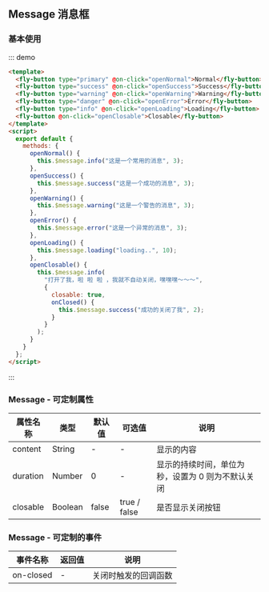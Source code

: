 <script>
 module.exports =  {
        methods:{
            openNormal(){
                this.$message.info('这是一个常用的消息',3)
            },
            openSuccess(){
                this.$message.success('这是一个成功的消息',3)
            },
            openWarning(){
                this.$message.warning('这是一个警告的消息',3)
            },
            openError(){
                this.$message.error('这是一个异常的消息',3)
            },
            openLoading(){
                this.$message.loading('loading..',10)
            },
            openClosable(){
                this.$message.info('打开了我，啦 啦 啦 ，我就不自动关闭，嘿嘿嘿～～～',{
                    closable:true,
                    onClosed(){
                        this.$message.success('成功的关闭了我',2)
                    }
                })
            }
        }
    }
</script>

## Message 消息框

### 基本使用

::: demo

```html
<template>
  <fly-button type="primary" @on-click="openNormal">Normal</fly-button>
  <fly-button type="success" @on-click="openSuccess">Success</fly-button>
  <fly-button type="warning" @on-click="openWarning">Warning</fly-button>
  <fly-button type="danger" @on-click="openError">Error</fly-button>
  <fly-button type="info" @on-click="openLoading">Loading</fly-button>
  <fly-button @on-click="openClosable">Closable</fly-button>
</template>
<script>
  export default {
    methods: {
      openNormal() {
        this.$message.info("这是一个常用的消息", 3);
      },
      openSuccess() {
        this.$message.success("这是一个成功的消息", 3);
      },
      openWarning() {
        this.$message.warning("这是一个警告的消息", 3);
      },
      openError() {
        this.$message.error("这是一个异常的消息", 3);
      },
      openLoading() {
        this.$message.loading("loading..", 10);
      },
      openClosable() {
        this.$message.info(
          "打开了我，啦 啦 啦 ，我就不自动关闭，嘿嘿嘿～～～",
          {
            closable: true,
            onClosed() {
              this.$message.success("成功的关闭了我", 2);
            }
          }
        );
      }
    }
  };
</script>
```

:::

### Message - 可定制属性

| 属性名称 | 类型    | 默认值 | 可选值       | 说明                                              |
| -------- | ------- | ------ | ------------ | ------------------------------------------------- |
| content  | String  | -      | -            | 显示的内容                                        |
| duration | Number  | 0      | -            | 显示的持续时间，单位为秒，设置为 0 则为不默认关闭 |
| closable | Boolean | false  | true / false | 是否显示关闭按钮                                  |

### Message - 可定制的事件

| 事件名称  | 返回值 | 说明                 |
| --------- | ------ | -------------------- |
| on-closed | -      | 关闭时触发的回调函数 |

